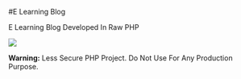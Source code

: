 #E Learning Blog

E Learning Blog Developed In Raw PHP

<img src="https://i.imgur.com/hybNs6o.png" />


<strong> Warning:</strong> Less Secure PHP Project. Do Not Use For Any Production Purpose.
